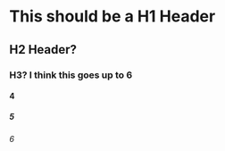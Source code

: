 # This should be a H1 Header
## H2 Header?
### H3? I think this goes up to 6
#### 4
##### 5
###### 6
